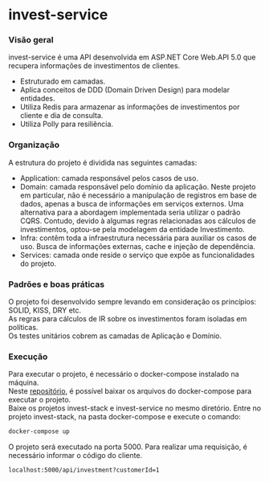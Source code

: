 # invest-service

### Visão geral

invest-service é uma API desenvolvida em ASP.NET Core Web.API 5.0 que recupera
informações de investimentos de clientes.

 - Estruturado em camadas.
 - Aplica conceitos de DDD (Domain Driven Design) para modelar entidades.
 - Utiliza Redis para armazenar as informações de investimentos por cliente e dia de consulta.
 - Utiliza Polly para resiliência.

### Organização

A estrutura do projeto é dividida nas seguintes camadas:

 - Application: camada responsável pelos casos de uso.
 - Domain: camada responsável pelo domínio da aplicação. Neste projeto
 em particular, não é necessário a manipulação de registros em base de dados, apenas
 a busca de informações em serviços externos. Uma alternativa para a abordagem implementada seria utilizar
 o padrão CQRS. Contudo, devido à algumas regras relacionadas aos cálculos de investimentos, optou-se pela modelagem da entidade Investimento.
 - Infra: contêm toda a infraestrutura necessária para auxiliar os casos de uso. Busca de informações externas, cache e injeção de dependência.
 - Services: camada onde reside o serviço que expõe as funcionalidades do projeto.

### Padrões e boas práticas

O projeto foi desenvolvido sempre levando em consideração os princípios: SOLID, KISS, DRY etc.  
As regras para cálculos de IR sobre os investimentos foram isoladas em políticas.  
Os testes unitários cobrem as camadas de Aplicação e Domínio.  

### Execução

Para executar o projeto, é necessário o docker-compose instalado na máquina.  
Neste [repositório](https://github.com/caiocanalli/invest-stack), é possível baixar os arquivos do docker-compose para executar o projeto.  
Baixe os projetos invest-stack e invest-service no mesmo diretório. Entre no projeto invest-stack, na pasta docker-compose e execute o comando:

```sh
docker-compose up
```

O projeto será executado na porta 5000. Para realizar uma requisição, é necessário informar
o código do cliente.

    localhost:5000/api/investment?customerId=1
